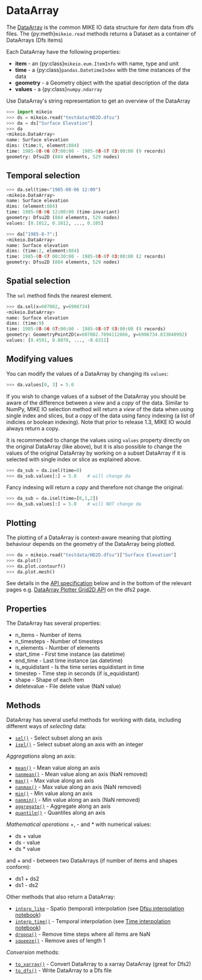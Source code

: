 # DataArray

The [DataArray](mikeio.DataArray) is the common MIKE IO data structure 
for *item* data from dfs files. 
The {py:meth}`mikeio.read` methods returns a Dataset as a container of DataArrays (Dfs items)

Each DataArray have the following properties:
* **item** - an  {py:class}`mikeio.eum.ItemInfo` with name, type and unit
* **time** - a {py:class}`pandas.DatetimeIndex` with the time instances of the data
* **geometry** - a Geometry object with the spatial description of the data
* **values** - a {py:class}`numpy.ndarray`

Use DataArray's string representation to get an overview of the DataArray


```python
>>> import mikeio
>>> ds = mikeio.read("testdata/HD2D.dfsu")
>>> da = ds["Surface Elevation"]
>>> da
<mikeio.DataArray>
name: Surface elevation
dims: (time:9, element:884)
time: 1985-08-06 07:00:00 - 1985-08-07 03:00:00 (9 records)
geometry: Dfsu2D (884 elements, 529 nodes)
```


## Temporal selection

```python
>>> da.sel(time="1985-08-06 12:00")
<mikeio.DataArray>
name: Surface elevation
dims: (element:884)
time: 1985-08-06 12:00:00 (time-invariant)
geometry: Dfsu2D (884 elements, 529 nodes)
values: [0.1012, 0.1012, ..., 0.105]

>>> da["1985-8-7":]
<mikeio.DataArray>
name: Surface elevation
dims: (time:2, element:884)
time: 1985-08-07 00:30:00 - 1985-08-07 03:00:00 (2 records)
geometry: Dfsu2D (884 elements, 529 nodes)

```

## Spatial selection

The `sel` method finds the nearest element.

```python
>>> da.sel(x=607002, y=6906734)
<mikeio.DataArray>
name: Surface elevation
dims: (time:9)
time: 1985-08-06 07:00:00 - 1985-08-07 03:00:00 (9 records)
geometry: GeometryPoint2D(x=607002.7094112666, y=6906734.833048992)
values: [0.4591, 0.8078, ..., -0.6311]
```

## Modifying values

You can modify the values of a DataArray by changing its `values`: 

```python
>>> da.values[0, 3] = 5.0
```

If you wish to change values of a subset of the DataArray you should be aware of the difference between a _view_ and a _copy_ of the data. Similar to NumPy, MIKE IO selection method will return a _view_ of the data when using single index and slices, but a _copy_ of the data using fancy indexing (a list of indicies or boolean indexing). Note that prior to release 1.3, MIKE IO would always return a copy. 

It is recommended to change the values using `values` property directly on the original DataArray (like above), but it is also possible to change the values of the original DataArray by working on a subset DataArray if it is selected with single index or slice as explained above. 

```python
>>> da_sub = da.isel(time=0)
>>> da_sub.values[:] = 5.0    # will change da
```

Fancy indexing will return a _copy_ and therefore not change the original:

```python
>>> da_sub = da.isel(time=[0,1,2])
>>> da_sub.values[:] = 5.0    # will NOT change da
```




## Plotting

The plotting of a DataArray is context-aware meaning that plotting behaviour depends on the geometry of the DataArray being plotted. 

```python
>>> da = mikeio.read("testdata/HD2D.dfsu")["Surface Elevation"]
>>> da.plot()
>>> da.plot.contourf()
>>> da.plot.mesh()
```

See details in the [API specification](mikeio.dataset._data_plot._DataArrayPlotter) below and in the bottom of the relevant pages e.g. [DataArray Plotter Grid2D API](dfs2.md#dataarray-plotter-grid2d-api) on the dfs2 page.



## Properties

The DataArray has several properties:

* n_items - Number of items
* n_timesteps - Number of timesteps
* n_elements - Number of elements
* start_time - First time instance (as datetime)
* end_time - Last time instance (as datetime)
* is_equidistant - Is the time series equidistant in time
* timestep - Time step in seconds (if is_equidistant)
* shape - Shape of each item
* deletevalue - File delete value (NaN value)



## Methods

DataArray has several useful methods for working with data, 
including different ways of *selecting* data:

* [`sel()`](DataArray.sel) - Select subset along an axis
* [`isel()`](DataArray.isel) - Select subset along an axis with an integer

*Aggregations* along an axis:

* [`mean()`](DataArray.mean) - Mean value along an axis
* [`nanmean()`](DataArray.nanmean) - Mean value along an axis (NaN removed)
* [`max()`](DataArray.max) - Max value along an axis
* [`nanmax()`](DataArray.nanmax) - Max value along an axis (NaN removed)
* [`min()`](DataArray.min) - Min value along an axis
* [`nanmin()`](DataArray.nanmin) - Min value along an axis (NaN removed)
* [`aggregate()`](DataArray.aggregate) - Aggregate along an axis
* [`quantile()`](DataArray.quantile) - Quantiles along an axis

*Mathematical operations* +, - and * with numerical values:

* ds + value
* ds - value
* ds * value

and + and - between two DataArrays (if number of items and shapes conform):

* ds1 + ds2
* ds1 - ds2

Other methods that also return a DataArray:

* [`interp_like`](DataArray.interp_like) - Spatio (temporal) interpolation (see [Dfsu interpolation notebook](https://nbviewer.jupyter.org/github/DHI/mikeio/blob/main/notebooks/Dfsu%20-%202D%20interpolation.ipynb))
* [`interp_time()`](DataArray.interp_time) - Temporal interpolation (see [Time interpolation notebook](https://nbviewer.jupyter.org/github/DHI/mikeio/blob/main/notebooks/Time%20interpolation.ipynb))
* [`dropna()`](DataArray.dropna) - Remove time steps where all items are NaN
* [`squeeze()`](DataArray.squeeze) - Remove axes of length 1

*Conversion* methods:

* [`to_xarray()`](DataArray.to_xarray) - Convert DataArray to a xarray DataArray (great for Dfs2)
* [`to_dfs()`](DataArray.to_dfs) - Write DataArray to a Dfs file



